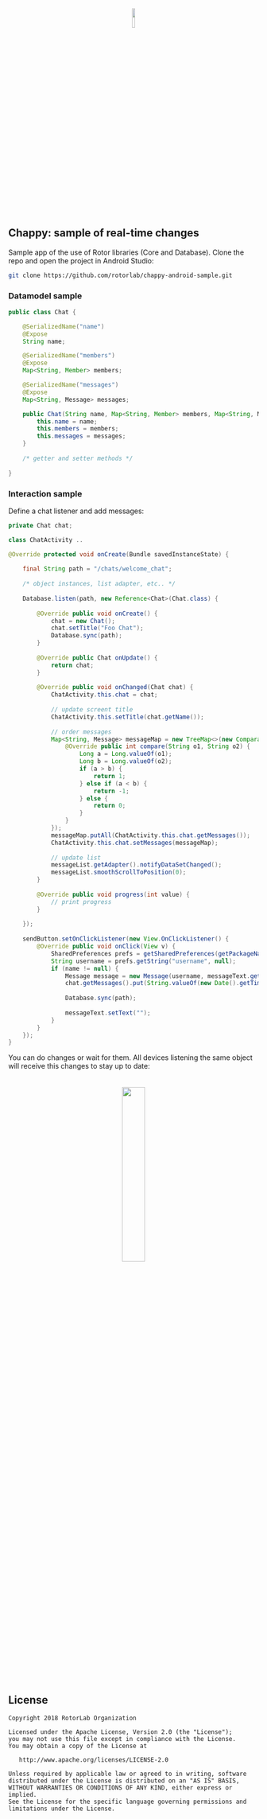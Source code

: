 <p align="center"><img width="10%" vspace="20" src="https://github.com/rotorlab/chappy-android-sample/raw/develop/app/src/main/res/mipmap-xxxhdpi/ic_launcher_rounded.png"></p>

Chappy: sample of real-time changes
-------------------------------------------
 
Sample app of the use of Rotor libraries (Core and Database). Clone the repo and open the project in Android Studio:
```bash
git clone https://github.com/rotorlab/chappy-android-sample.git
```
### Datamodel sample
```java
public class Chat {

    @SerializedName("name")
    @Expose
    String name;

    @SerializedName("members")
    @Expose
    Map<String, Member> members;

    @SerializedName("messages")
    @Expose
    Map<String, Message> messages;

    public Chat(String name, Map<String, Member> members, Map<String, Message> messages) {
        this.name = name;
        this.members = members;
        this.messages = messages;
    }
    
    /* getter and setter methods */
    
}
```
### Interaction sample
Define a chat listener and add messages:
```java
private Chat chat;

class ChatActivity ..

@Override protected void onCreate(Bundle savedInstanceState) {
    
    final String path = "/chats/welcome_chat";
    
    /* object instances, list adapter, etc.. */
    
    Database.listen(path, new Reference<Chat>(Chat.class) {
    
        @Override public void onCreate() {
            chat = new Chat();
            chat.setTitle("Foo Chat");
            Database.sync(path);
        }
            
        @Override public Chat onUpdate() {
            return chat;
        }
    
        @Override public void onChanged(Chat chat) {
            ChatActivity.this.chat = chat;
            
            // update screent title
            ChatActivity.this.setTitle(chat.getName());
            
            // order messages
            Map<String, Message> messageMap = new TreeMap<>(new Comparator<String>() {
                @Override public int compare(String o1, String o2) {
                    Long a = Long.valueOf(o1);
                    Long b = Long.valueOf(o2);
                    if (a > b) {
                        return 1;
                    } else if (a < b) {
                        return -1;
                    } else {
                        return 0;
                    }
                }
            });
            messageMap.putAll(ChatActivity.this.chat.getMessages());
            ChatActivity.this.chat.setMessages(messageMap);
    
            // update list
            messageList.getAdapter().notifyDataSetChanged();
            messageList.smoothScrollToPosition(0);
        }
    
        @Override public void progress(int value) {
            // print progress
        }
    
    });
     
    sendButton.setOnClickListener(new View.OnClickListener() {
        @Override public void onClick(View v) {
            SharedPreferences prefs = getSharedPreferences(getPackageName(), Context.MODE_PRIVATE);
            String username = prefs.getString("username", null);
            if (name != null) {
                Message message = new Message(username, messageText.getText().toString());
                chat.getMessages().put(String.valueOf(new Date().getTime()), message);
        
                Database.sync(path);
        
                messageText.setText("");
            }
        }
    });
}
```
You can do changes or wait for them. All devices listening the same object will receive this changes to stay up to date:
 
<p align="center"><img width="30%" vspace="20" src="https://github.com/rotorlab/chappy-android-sample/raw/develop/sample1.png"></p>


License
-------
    Copyright 2018 RotorLab Organization

    Licensed under the Apache License, Version 2.0 (the "License");
    you may not use this file except in compliance with the License.
    You may obtain a copy of the License at

       http://www.apache.org/licenses/LICENSE-2.0

    Unless required by applicable law or agreed to in writing, software
    distributed under the License is distributed on an "AS IS" BASIS,
    WITHOUT WARRANTIES OR CONDITIONS OF ANY KIND, either express or implied.
    See the License for the specific language governing permissions and
    limitations under the License.
